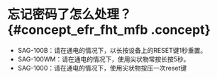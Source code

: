 # 忘记密码了怎么处理？ {#concept_efr_fht_mfb .concept}

-   SAG-100B：请在通电的情况下，以长按设备上的RESET键1秒重置。
-   SAG-100WM：请在通电的情况下，使用尖状物常按长按5秒。
-   SAG-1000：请在通电的情况下，使用尖状物按压一次reset键

